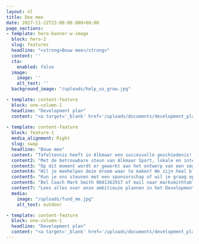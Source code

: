 ```yaml
---
layout: nl
title: Doe mee
date: 2017-11-22T23:00:00.000+00:00
page_sections:
- template: hero-banner-w-image
  block: hero-2
  slug: features
  headline: "<strong>Bouw mee</strong>"
  content: ''
  cta:
    enabled: false
  image:
    image: ''
    alt_text: ''
  background_image: "/uploads/help_us_grow.jpg"

- template: content-feature
  block: one-column-1
  headline: "Development plan"
  content: "<a target='_blank' href='/uploads/documents/development_plan_nl.pdf'>Download hier het development plan</a>"
  
- template: content-feature
  block: feature-1
  media_alignment: Right
  slug: swap
  headline: "Bouw mee"
  content: "Tafeltennis heeft in Alkmaar een succesvolle geschiedenis! In de jaren tachtig was Hooge Huys (nu Alkmaar ’71) een van de sterkste clubs van Nederland. Tegenwoordig wordt er slecht recreatief tafeltennis gespeeld in Alkmaar en mist er het voordeel van een ruimte die fulltime beschikbaar is om in te trainen. In mei 2018 kwam een groep enthousiaste en ambitieuze mensen bij elkaar met het doel tafeltennis opnieuw op de kaart te zetten in Alkmaar en ver daarbuiten, onder de naam Ping Pong Alkmaar. Aanjager van dit ambitieuze initiatief is Mark Smith, een Engelse professionele speler en coach met veel ervaring in de ontwikkeling van locale sportverenigingen."
  content2: "Met de betrouwbare steun van Alkmaar Sport, lokale en internationale sponsoren, de vaste hulp van ouders van de jeugdleden en onze onmisbare vrijwilligers hebben we als doel om met Ping Pong Alkmaar het verschil te maken voor tafeltennis als sport en voor de rol van Alkmaar daarin."
  content3: "Op dit moment wordt er gewerkt aan het ontwerp van een smart building die dienst zal doen als trainingsruimte, clubhuis en sociale ontmoetingsplek. Een plek in Alkmaar waar iedereen welkom is om samen te sporten, mensen te ontmoeten en te genieten van alles dat een actief verenigingsleven te bieden heeft."
  content4: "Wil je meehelpen deze droom waar te maken? We zijn heel blij met grote en kleine donaties via onze GO FUND ME actie!"
  content5: "Kun je ons steunen met een sponsorschap of wil je graag op een andere manier bijdragen? We horen heel graag van je. "
  content6: "Bel Coach Mark Smith 0681362917 of mail naar marksmithtabletennis@gmail.com."
  content7: "Lees alles over onze ambitieuze plannen in het Development Plan 2021-2024"
  media:
    image: "/uploads/fund_me.jpg"
    alt_text: outdoor

- template: content-feature
  block: one-column-1
  headline: "Development plan"
  content: "<a target='_blank' href='/uploads/documents/development_plan_nl.pdf'>Download hier het development plan</a>"
---
```

